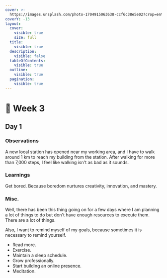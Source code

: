 ```yaml
---
cover: >-
  https://images.unsplash.com/photo-1704915063638-ccf6c38e5e02?crop=entropy&cs=srgb&fm=jpg&ixid=M3wxOTcwMjR8MHwxfHJhbmRvbXx8fHx8fHx8fDE3MDUzMzY2MDh8&ixlib=rb-4.0.3&q=85
coverY: -13
layout:
  cover:
    visible: true
    size: full
  title:
    visible: true
  description:
    visible: false
  tableOfContents:
    visible: true
  outline:
    visible: true
  pagination:
    visible: true
---
```


# 🙂 Week 3

## Day 1

### Observations

A new local station has opened near my working area, and I have to walk around 1 km to reach my building from the station. After walking for more than 7,000 steps, I feel like walking isn't as bad as it sounds.

### Learnings

Get bored. Because boredom nurtures creativity, innovation, and mastery.

### Misc.

Well, there has been this thing going on for a few days where I am planning a lot of things to do but don't have enough resources to execute them. There are a lot of things.

Also, I want to remind myself of my goals, because sometimes it is necessary to remind yourself.

* Read more.
* Exercise.
* Maintain a sleep schedule.
* Grow professionally.
* Start building an online presence.
* Meditation.
